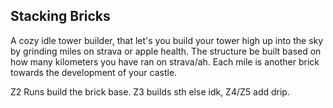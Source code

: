 ## Stacking Bricks

A cozy idle tower builder, that let's you build your tower high up into the sky by grinding miles on strava or apple health. The structure be built based on how many kilometers you have ran on strava/ah. Each mile is another brick towards the development of your castle. 

Z2 Runs build the brick base. Z3 builds sth else idk, Z4/Z5 add drip. 
